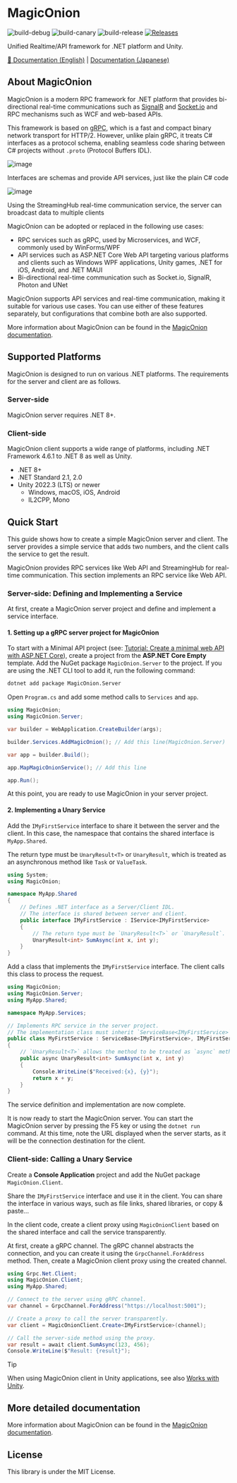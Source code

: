 # MagicOnion
![build-debug](https://github.com/Cysharp/MagicOnion/workflows/build-debug/badge.svg) ![build-canary](https://github.com/Cysharp/MagicOnion/workflows/build-canary/badge.svg) ![build-release](https://github.com/Cysharp/MagicOnion/workflows/build-release/badge.svg) [![Releases](https://img.shields.io/github/release/Cysharp/MagicOnion.svg)](https://github.com/Cysharp/MagicOnion/releases)

Unified Realtime/API framework for .NET platform and Unity.

[📖 Documentation (English)](https://cysharp.github.io/MagicOnion/) | [Documentation (Japanese)](https://cysharp.github.io/MagicOnion/ja/)

## About MagicOnion
MagicOnion is a modern RPC framework for .NET platform that provides bi-directional real-time communications such as [SignalR](https://github.com/aspnet/AspNetCore/tree/master/src/SignalR) and [Socket.io](https://socket.io/) and RPC mechanisms such as WCF and web-based APIs.

This framework is based on [gRPC](https://grpc.io/), which is a fast and compact binary network transport for HTTP/2. However, unlike plain gRPC, it treats C# interfaces as a protocol schema, enabling seamless code sharing between C# projects without `.proto` (Protocol Buffers IDL).

![image](https://user-images.githubusercontent.com/46207/50965239-c4fdb000-1514-11e9-8365-304c776ffd77.png)

Interfaces are schemas and provide API services, just like the plain C# code

![image](https://user-images.githubusercontent.com/46207/50965825-7bae6000-1516-11e9-9501-dc91582f4d1b.png)

Using the StreamingHub real-time communication service, the server can broadcast data to multiple clients

MagicOnion can be adopted or replaced in the following use cases:

- RPC services such as gRPC, used by Microservices, and WCF, commonly used by WinForms/WPF
- API services such as ASP.NET Core Web API targeting various platforms and clients such as Windows WPF applications, Unity games, .NET for iOS, Android, and .NET MAUI
- Bi-directional real-time communication such as Socket.io, SignalR, Photon and UNet

MagicOnion supports API services and real-time communication, making it suitable for various use cases. You can use either of these features separately, but configurations that combine both are also supported.

More information about MagicOnion can be found in the [MagicOnion documentation](https://cysharp.github.io/MagicOnion/).

## Supported Platforms

MagicOnion is designed to run on various .NET platforms. The requirements for the server and client are as follows.

### Server-side

MagicOnion server requires .NET 8+.

### Client-side

MagicOnion client supports a wide range of platforms, including .NET Framework 4.6.1 to .NET 8 as well as Unity.

- .NET 8+
- .NET Standard 2.1, 2.0
- Unity 2022.3 (LTS) or newer
    - Windows, macOS, iOS, Android
    - IL2CPP, Mono


## Quick Start
This guide shows how to create a simple MagicOnion server and client. The server provides a simple service that adds two numbers, and the client calls the service to get the result.

MagicOnion provides RPC services like Web API and StreamingHub for real-time communication. This section implements an RPC service like Web API.

### Server-side: Defining and Implementing a Service

At first, create a MagicOnion server project and define and implement a service interface.

#### 1. Setting up a gRPC server project for MagicOnion

To start with a Minimal API project (see: [Tutorial: Create a minimal web API with ASP.NET Core](https://learn.microsoft.com/en-us/aspnet/core/tutorials/min-web-api)), create a project from the **ASP.NET Core Empty** template. Add the NuGet package `MagicOnion.Server` to the project. If you are using the .NET CLI tool to add it, run the following command:

```bash
dotnet add package MagicOnion.Server
```

Open `Program.cs` and add some method calls to `Services` and `app`.

```csharp
using MagicOnion;
using MagicOnion.Server;

var builder = WebApplication.CreateBuilder(args);

builder.Services.AddMagicOnion(); // Add this line(MagicOnion.Server)

var app = builder.Build();

app.MapMagicOnionService(); // Add this line

app.Run();
```

At this point, you are ready to use MagicOnion in your server project.

#### 2. Implementing a Unary Service

Add the `IMyFirstService` interface to share it between the server and the client. In this case, the namespace that contains the shared interface is `MyApp.Shared`.

The return type must be `UnaryResult<T>` or `UnaryResult`, which is treated as an asynchronous method like `Task` or `ValueTask`.

```csharp
using System;
using MagicOnion;

namespace MyApp.Shared
{
    // Defines .NET interface as a Server/Client IDL.
    // The interface is shared between server and client.
    public interface IMyFirstService : IService<IMyFirstService>
    {
        // The return type must be `UnaryResult<T>` or `UnaryResult`.
        UnaryResult<int> SumAsync(int x, int y);
    }
}
```

Add a class that implements the `IMyFirstService` interface. The client calls this class to process the request.

```csharp
using MagicOnion;
using MagicOnion.Server;
using MyApp.Shared;

namespace MyApp.Services;

// Implements RPC service in the server project.
// The implementation class must inherit `ServiceBase<IMyFirstService>` and `IMyFirstService`
public class MyFirstService : ServiceBase<IMyFirstService>, IMyFirstService
{
    // `UnaryResult<T>` allows the method to be treated as `async` method.
    public async UnaryResult<int> SumAsync(int x, int y)
    {
        Console.WriteLine($"Received:{x}, {y}");
        return x + y;
    }
}
```

The service definition and implementation are now complete.

It is now ready to start the MagicOnion server. You can start the MagicOnion server by pressing the F5 key or using the `dotnet run` command. At this time, note the URL displayed when the server starts, as it will be the connection destination for the client.

### Client-side: Calling a Unary Service

Create a **Console Application** project and add the NuGet package `MagicOnion.Client`.


Share the `IMyFirstService` interface and use it in the client. You can share the interface in various ways, such as file links, shared libraries, or copy & paste...

In the client code, create a client proxy using `MagicOnionClient` based on the shared interface and call the service transparently.

At first, create a gRPC channel. The gRPC channel abstracts the connection, and you can create it using the `GrpcChannel.ForAddress` method. Then, create a MagicOnion client proxy using the created channel.

```csharp
using Grpc.Net.Client;
using MagicOnion.Client;
using MyApp.Shared;

// Connect to the server using gRPC channel.
var channel = GrpcChannel.ForAddress("https://localhost:5001");

// Create a proxy to call the server transparently.
var client = MagicOnionClient.Create<IMyFirstService>(channel);

// Call the server-side method using the proxy.
var result = await client.SumAsync(123, 456);
Console.WriteLine($"Result: {result}");
```

> [!TIP]
> When using MagicOnion client in Unity applications, see also [Works with Unity](https://cysharp.github.io/MagicOnion/installation/unity).

## More detailed documentation
More information about MagicOnion can be found in the [MagicOnion documentation](https://cysharp.github.io/MagicOnion/).

## License
This library is under the MIT License.
